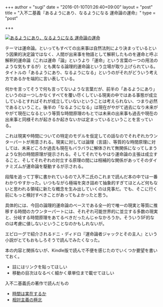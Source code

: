 +++
author = "sugi"
date = "2016-01-10T01:26:40+09:00"
layout = "post"
title = "入不二基義『あるようにあり、なるようになる 運命論の運命』"
type = "post"

+++

<a href="http://www.amazon.co.jp/exec/obidos/ASIN/4062195755/chezsugi-22/ref=nosim/" name="amazletlink" target="_blank"><img src="http://ecx.images-amazon.com/images/I/41m5ZyT5gOL.jpg" alt="あるようにあり、なるようになる 運命論の運命" style="border: none;" class="alignleft" /></a>

テーマは運命論。といってもすべての出来事は自然法則により決まっているという因果的決定論ではなく、人間が出来事を物語として解釈したものを運命と呼ぶ解釈的運命論（これは運命「論」というより「運命」という言葉の一つの用法のような気もするが）とも異なる論理的運命論という立場が取り上げられている。タイトルの「あるようにあり、なるようになる」というのがそれがどういう考え方であるかを端的に言い表している。

何かを言ってそうで何も言ってないような言葉だが、前半の「あるようにあり」というのは一つしかなくすべてを覆い尽くしている現実の中ではある事態が成立しているとすればそれが成立していないということは考えられない、つまり必然であるということ。後半の「なるようになる」は現在がやがて過去になり未来がやがて現在になるという等質な時間原理のもとでは未来の出来事も過去や現在の出来事と同様それが起きるか起きないかは定まっているということを言っている。

これは現実や時間についての特定のモデルを仮定しての話なのでそれぞれカウンターパートが用意される。現実に対しては論理（言語）、等質的な時間原理に対しては、未来どころか過去も現在もバラバラに解体されて無関係になってしまうような別の時間原理が提示される。そしてそれでもやはり運命論の主張は成立すること、そしてそれぞれの対立する原理の間には相補的な関係があってそのダイナミズムが運命論を駆動するが示される。

段階を追って丁寧に書かれているので入不二氏のこれまで読んだ本の中では一番わかりやすかった。いつもながら極端を突き詰めて抽象的すぎてほとんど何もないと思われる領域に新たな概念を生み出していくのは見事だ。でも、そこに行く前にもっと検討すべきことがあってもよかったと思う。

具体的には、今回の論理的運命論のベースである全一的で唯一の現実と等質に推移する時間のカウンターパートには、それぞれ可能世界的に並立する多数の現実と、分岐する時間原理をあてるべきだったんじゃなかろうか。そういうSF的なのは考慮に値しないということなのかもしれないが。

エピローグで紹介されるドニ・ディドロ『運命論者ジャックとその主人』という小説がとてもおもしろそうで読んでみたくなった。

本の内容と関係ないが、Kindle版で読んで不便を感じたのでいくつか要望を書いておく。

* 註にはリンクを貼ってほしい
* 移動の目次はなるべく細かく章単位まで載せてほしい


入不二基義氏の著作で読んだもの

* [時間は実在するか](/book/1737/)
* [相対主義の極北](/book/2033/) 

